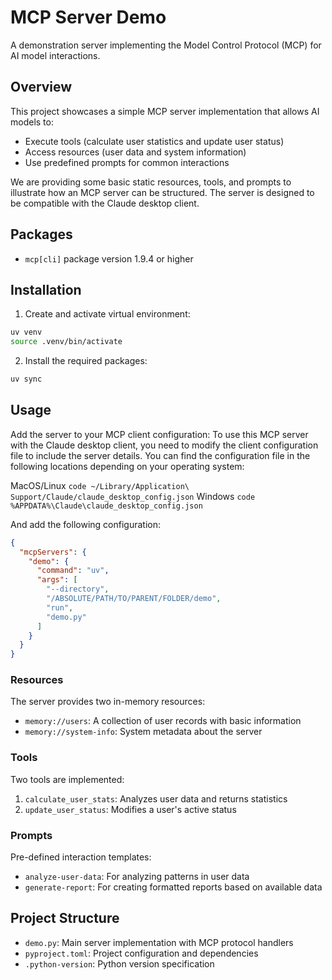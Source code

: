 # MCP Server Demo

A demonstration server implementing the Model Control Protocol (MCP) for AI model interactions.

## Overview

This project showcases a simple MCP server implementation that allows AI models to:
- Execute tools (calculate user statistics and update user status)
- Access resources (user data and system information)
- Use predefined prompts for common interactions

We are providing some basic static resources, tools, and prompts to illustrate how an MCP server can be structured. The server is designed to be compatible with the Claude desktop client.

## Packages

- `mcp[cli]` package version 1.9.4 or higher

## Installation

1. Create and activate virtual environment:

```bash
uv venv
source .venv/bin/activate
```
2. Install the required packages:

```bash
uv sync 
```

## Usage

Add the server to your MCP client configuration:
To use this MCP server with the Claude desktop client, you need to modify the client configuration file to include the server details.
You can find the configuration file in the following locations depending on your operating system:

MacOS/Linux 
```code ~/Library/Application\ Support/Claude/claude_desktop_config.json```
Windows
```code %APPDATA%\Claude\claude_desktop_config.json```

And add the following configuration:

```json
{
  "mcpServers": {
    "demo": {
      "command": "uv",
      "args": [
        "--directory",
        "/ABSOLUTE/PATH/TO/PARENT/FOLDER/demo",
        "run",
        "demo.py"
      ]
    }
  }
}

```

### Resources

The server provides two in-memory resources:
- `memory://users`: A collection of user records with basic information
- `memory://system-info`: System metadata about the server

### Tools

Two tools are implemented:
1. `calculate_user_stats`: Analyzes user data and returns statistics
2. `update_user_status`: Modifies a user's active status

### Prompts

Pre-defined interaction templates:
- `analyze-user-data`: For analyzing patterns in user data
- `generate-report`: For creating formatted reports based on available data

## Project Structure

- `demo.py`: Main server implementation with MCP protocol handlers
- `pyproject.toml`: Project configuration and dependencies
- `.python-version`: Python version specification

